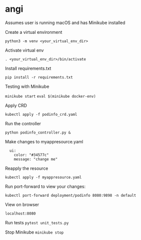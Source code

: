 # angi

Assumes user is running macOS and has Minikube installed

Create a virtual environment

`python3 -m venv <your_virtual_env_dir>`

Activate virtual env

`. <your_virtual_env_dir>/bin/activate`

Install requirements.txt

`pip install -r requirements.txt`

Testing with Minikube

`minikube start`
`eval $(minikube docker-env)`

Apply CRD

`kubectl apply -f podinfo_crd.yaml`

Run the controller

`python podinfo_controller.py &`

Make changes to myappresource.yaml

```
  ui:
    color: "#34577c"
    message: "change me"
```

Reapply the resource

`kubectl apply -f myappresource.yaml`

Run port-forward to view your changes:

`kubectl port-forward deployment/podinfo 8080:9898 -n default`

View on browser

`localhost:8080`

Run tests
`pytest unit_tests.py`

Stop Minikube
`minikube stop`